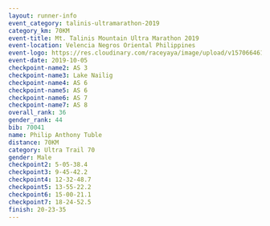 ```yaml
---
layout: runner-info 
event_category: talinis-ultramarathon-2019 
category_km: 70KM 
event-title: Mt. Talinis Mountain Ultra Marathon 2019 
event-location: Velencia Negros Oriental Philippines 
event-logo: https://res.cloudinary.com/raceyaya/image/upload/v1570664614/logo/mt-talinis-2019_x4wk7w.jpg 
event-date: 2019-10-05 
checkpoint-name2: AS 3 
checkpoint-name3: Lake Nailig 
checkpoint-name4: AS 6 
checkpoint-name5: AS 6 
checkpoint-name6: AS 7 
checkpoint-name7: AS 8 
overall_rank: 36
gender_rank: 44
bib: 70041
name: Philip Anthony Tuble
distance: 70KM
category: Ultra Trail 70
gender: Male
checkpoint2: 5-05-38.4
checkpoint3: 9-45-42.2
checkpoint4: 12-32-48.7
checkpoint5: 13-55-22.2
checkpoint6: 15-00-21.1
checkpoint7: 18-24-52.5
finish: 20-23-35
---
```

